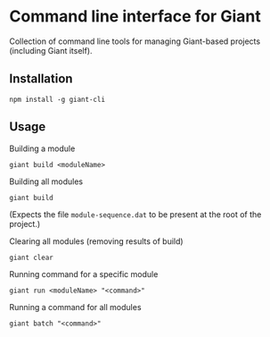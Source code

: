 Command line interface for Giant
================================

Collection of command line tools for managing Giant-based projects (including Giant itself).

Installation
------------

    npm install -g giant-cli

Usage
-----

Building a module

    giant build <moduleName>
    
Building all modules

    giant build
    
(Expects the file `module-sequence.dat` to be present at the root of the project.)

Clearing all modules (removing results of build)

    giant clear
    
Running command for a specific module

    giant run <moduleName> "<command>"
    
Running a command for all modules

    giant batch "<command>"
